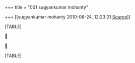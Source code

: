 +++
title = "001 sugyankumar mohanty"

+++
[[sugyankumar mohanty	2010-08-24, 12:23:21 [Source](https://groups.google.com/g/bvparishat/c/wpYm1MASjEk)]]



[TABLE]





[TABLE]

  

